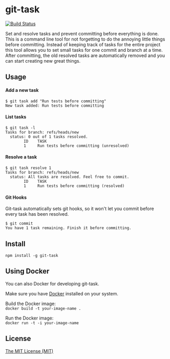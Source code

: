 # git-task

[![Build Status](https://travis-ci.org/Wisheri/git-task.svg?branch=master)](https://travis-ci.org/Wisheri/git-task)

Set and resolve tasks and prevent committing before everything is done. This is a command line tool for not forgetting to do the annoying little things before committing. Instead of keeping track of tasks for the entire project this tool allows you to set small tasks for one commit and branch at a time. After committing, the old resolved tasks are automatically removed and you can start creating new great things.

## Usage

#### Add a new task
```
$ git task add "Run tests before committing"
New task added: Run tests before committing
```

#### List tasks
```
$ git task -l
Tasks for branch: refs/heads/new
  status: 0 out of 1 tasks resolved.
        ID    TASK
        1     Run tests before committing (unresolved)
```

#### Resolve a task
```
$ git task resolve 1
Tasks for branch: refs/heads/new
  status: All tasks are resolved. Feel free to commit.
        ID    TASK
        1     Run tests before committing (resolved)
```

#### Git Hooks
Git-task automatically sets git hooks, so it won't let you commit before every task has been resolved.
```
$ git commit
You have 1 task remaining. Finish it before committing.
```

## Install
`npm install -g git-task`

## Using Docker
You can also Docker for developing git-task.

Make sure you have [Docker](https://www.docker.com/) installed on your system.

Build the Docker image:  
`docker build -t your-image-name .`

Run the Docker image:  
`docker run -t -i your-image-name`


## License
[The MIT License (MIT)](https://github.com/Wisheri/git-task/blob/master/LICENSE.md)
